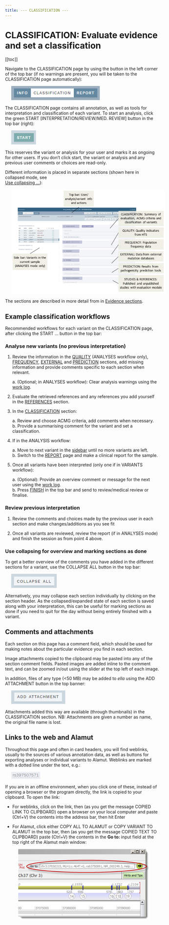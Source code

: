 ```yaml
---
title: --- CLASSIFICATION ---
---
```


# CLASSIFICATION: Evaluate evidence and set a classification

[[toc]]

Navigate to the CLASSIFICATION page by using the button in the left corner of the top bar (if no warnings are present, you will be taken to the CLASSIFICATION page automatically):

<div style="text-indent: 4%;"><img src="./img/nav_classification_btn.png"></div>

The CLASSIFICATION page contains all annotation, as well as tools for interpretation and classification of each variant. To start an analysis, click the green START \[INTERPRETATION/REVIEW/MED. REVIEW\] button in the top bar (right):

<div style="text-indent: 4%;"><img src="./img/start_btn.png"></div>

This reserves the variant or analysis for your user and marks it as ongoing for other users. If you don’t click start, the variant or analysis and any previous user comments or choices are read-only.

Different information is placed in separate sections (shown here in collapsed mode, see  
[Use collapsing ...](/manual/classification-page.html#use-collapsing-for-overview-and-marking-sections-as-done)):

<div style="text-indent: 4%;"><img src="./img/classification_sections.png"></div>

The sections are described in more detail from in [Evidence sections](/manual/evidence-sections.html).

## Example classification workflows

Recommended workflows for each variant on the CLASSIFICATION page, after clicking the START … button in the top bar:

### Analyse new variants (no previous interpretation)

1.  Review the information in the [QUALITY](/manual/evidence-sections.html#quality) (ANALYSES workflow only), [FREQUENCY](/manual/evidence-sections.html#frequency), [EXTERNAL](/manual/evidence-sections.html#external) and [PREDICTION](/manual/evidence-sections.html#prediction) sections, add missing information and provide comments specific to each section when relevant.

    a.  (Optional; in ANALYSES workflow): Clear analysis warnings using the [work log](/manual/top-bar.html#work-log).

2.  Evaluate the retrieved references and any references you add yourself in the [REFERENCES](/manual/evidence-sections.html#references) section.

3.  In the [CLASSIFICATION](/manual/classification-section.html) section:
    
    a.  Review and choose ACMG criteria, add comments when necessary.  
	b.  Provide a summarising comment for the variant and set a classification.

4.  If in the ANALYSIS workflow:
    
    a.  Move to next variant in the [sidebar](/manual/side-bar.html) until no more variants are left.  
	b.  Switch to the [REPORT](/manual/report-page.html) page and make a clinical report for the sample.

5.  Once all variants have been interpreted (only one if in VARIANTS workflow):
    
    a.  (Optional): Provide an overview comment or message for the next user using the [work log](/manual/top-bar.html#work-log).  
	b.  Press [FINISH](/manual/save-and-finish.html#finish-an-analysis-or-interpretation) in the top bar and send to review/medical review or finalise.

### Review previous interpretation

1.  Review the comments and choices made by the previous user in each section and make changes/additions as you see fit

2.  Once all variants are reviewed, review the report (if in ANALYSES mode) and finish the session as from point 4 above.

### Use collapsing for overview and marking sections as done

To get a better overview of the comments you have added in the different sections for a variant, use the COLLAPSE ALL button in the top bar:

<div style="text-indent: 4%;"><img src="./img/collapse_all_btn.png"></div>

Alternatively, you may collapse each section individually by clicking on the section header. As the collapsed/expanded state of each section is saved along with your interpretation, this can be useful for marking sections as done if you need to quit for the day without being entirely finished with a variant.

## Comments and attachments

Each section on this page has a comment field, which should be used for making notes about the particular evidence you find in each section.

Image attachments copied to the clipboard may be pasted into any of the section comment fields. Pasted images are added inline to the comment text, and can be zoomed in/out using the slider at the top left of each image. 

In addition, files of any type (\<50 MB) may be added to *ella* using the ADD ATTACHMENT button in the top banner:

<div style="text-indent: 4%;"><img src="./img/add_attachment_btn.png"></div>

Attachments added this way are available (through thumbnails) in the CLASSIFICATION section. NB: Attachments are given a number as name, the original file name is lost.

## Links to the web and Alamut

Throughout this page and often in card headers, you will find weblinks, usually to the sources of various annotation data, as well as buttons for exporting analyses or individual variants to Alamut. Weblinks are marked with a dotted line under the text, e.g.:

<div style="text-indent: 4%;"><img src="./img/link.png"></div>

If you are in an offline environment, when you click one of these, instead of opening a browser or the program directly, the link is copied to your clipboard. To open the link:

  - For weblinks, click on the link, then (as you get the message COPIED LINK TO CLIPBOARD) open a browser on your local computer and paste (Ctrl+V) the contents into the address bar, then hit Enter

  - For Alamut, click either COPY ALL TO ALAMUT or COPY VARIANT TO ALAMUT in the top bar, then (as you get the message COPIED TEXT TO CLIPBOARD) paste (Ctrl+V) the contents in the **Go to:** input field at the top right of the Alamut main window:  
      
    <div style="text-indent: 4%;"><img src="./img/alamut.png"></div>